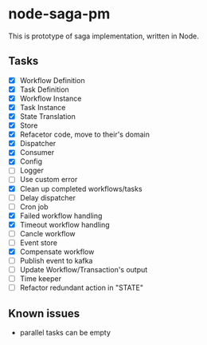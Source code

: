 # node-saga-pm

This is prototype of saga implementation, written in Node.

## Tasks

- [x] Workflow Definition
- [x] Task Definition
- [x] Workflow Instance
- [x] Task Instance
- [x] State Translation
- [x] Store
- [x] Refacetor code, move to their's domain
- [x] Dispatcher
- [x] Consumer
- [x] Config
- [ ] Logger
- [ ] Use custom error
- [x] Clean up completed workflows/tasks
- [ ] Delay dispatcher
- [ ] Cron job
- [x] Failed workflow handling
- [x] Timeout workflow handling
- [ ] Cancle workflow
- [ ] Event store
- [x] Compensate workflow
- [ ] Publish event to kafka
- [ ] Update Workflow/Transaction's output
- [ ] Time keeper
- [ ] Refactor redundant action in "STATE"

## Known issues

- parallel tasks can be empty

